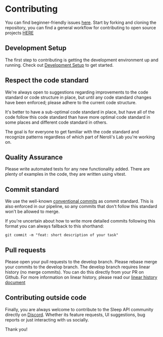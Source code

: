 # Contributing

You can find beginner-friendly issues [here][good first issues].
Start by forking and cloning the repository, you can find a general workflow for contributing to open source projects [HERE](https://github.com/asmeurer/git-workflow)

## Development Setup

The first step to contributing is getting the development environment up and running. Check out [Development Setup](DEVELOPMENT_SETUP.md) to get started.

## Respect the code standard

We're always open to suggestions regarding improvements to the code standard or code structure in place, but until any code standard changes have been enforced; please adhere to the current code structure.

It's better to have a sub-optimal code standard in place, but have all of the code follow this code standard than have more optimal code standard in some places and different code standard in others.

The goal is for everyone to get familiar with the code standard and recognize patterns regardless of which part of Neroli's Lab you're working on.

## Quality Assurance

Please write automated tests for any new functionality added. There are plenty of examples in the code, they are written using vitest.

## Commit standard

We use the well-known [conventional commits][conventional] as commit standard. This is also enforced in our pipeline, so any commits that don't follow this standard won't be allowed to merge.

If you're uncertain about how to write more detailed commits following this format you can always fallback to this shorthand:

```
git commit -m "feat: short description of your task"
```

## Pull requests

Please open your pull requests to the develop branch. Please rebase merge your commits to the develop branch. The develop branch requires linear history (no merge commits). You can do this directly from your PR on Github. For more information on linear history, please read our [linear history document](./LINEAR_HISTORY.md)

## Contributing outside code

Finally, you are always welcome to contribute to the Sleep API community directly on [Discord][Discord]. Whether its feature requests, UI suggestions, bug reports or just interacting with us socially.

Thank you!

[conventional]: https://www.conventionalcommits.org/
[good first issues]: https://github.com/SleepAPI/SleepAPI/contribute
[Discord]: https://discord.gg/ndzTXRHWzK
